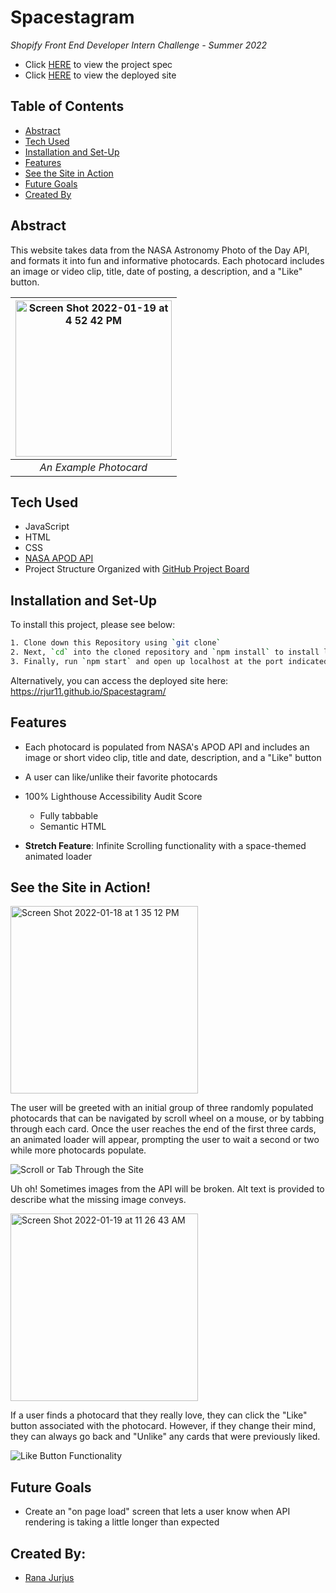 
# Spacestagram

*Shopify Front End Developer Intern Challenge - Summer 2022*

- Click [HERE](https://docs.google.com/document/d/13zXpyrC2yGxoLXKktxw2VJG2Jw8SdUfliLM-bYQLjqE/edit#) to view the project spec
- Click [HERE](https://rjur11.github.io/Spacestagram/) to view the deployed site

## Table of Contents
- [Abstract](#abstract)
- [Tech Used](#tech-used)
- [Installation and Set-Up](#installation-and-set-up)
- [Features](#features)
- [See the Site in Action](#see-the-site-in-action)
- [Future Goals](#future-goals)
- [Created By](#created-by)

## Abstract

This website takes data from the NASA Astronomy Photo of the Day API, and formats it into fun and informative photocards. Each photocard includes an image or video clip, title, date of posting, a description, and a "Like" button. 

| <img width="250" alt="Screen Shot 2022-01-19 at 4 52 42 PM" src="https://user-images.githubusercontent.com/69861203/150219929-5ad7b1e6-3863-4b41-aceb-fb4e89493ec4.png">| 
|:--:| 
| *An Example Photocard* |

## Tech Used

- JavaScript
- HTML
- CSS
- [NASA APOD API](https://api.nasa.gov/)
- Project Structure Organized with [GitHub Project Board](https://github.com/rjur11/Spacestagram/projects/2)

## Installation and Set-Up

To install this project, please see below:

```bash
1. Clone down this Repository using `git clone`
2. Next, `cd` into the cloned repository and `npm install` to install library dependancies
3. Finally, run `npm start` and open up localhost at the port indicated to view the webpage
```
Alternatively, you can access the deployed site here: https://rjur11.github.io/Spacestagram/
    
## Features

- Each photocard is populated from NASA's APOD API and includes an image or short video clip, title and date, description, and a "Like" button
- A user can like/unlike their favorite photocards
- 100% Lighthouse Accessibility Audit Score
  - Fully tabbable
  - Semantic HTML

- __Stretch Feature__: Infinite Scrolling functionality with a space-themed animated loader


## See the Site in Action! 
<img width="300" alt="Screen Shot 2022-01-18 at 1 35 12 PM" src="https://user-images.githubusercontent.com/69861203/149998030-297f520d-a2dd-4665-a50d-59822aff5e14.png">



The user will be greeted with an initial group of three randomly populated photocards that can be navigated by scroll wheel on a mouse, or by tabbing through each card. Once the user reaches the end of the first three cards, an animated loader will appear, prompting the user to wait a second or two while more photocards populate.

![Scroll or Tab Through the Site](https://media.giphy.com/media/rYjXUG4AHAPQJptqfz/giphy.gif)

Uh oh! Sometimes images from the API will be broken. Alt text is provided to describe what the missing image conveys.

<img width="300" alt="Screen Shot 2022-01-19 at 11 26 43 AM" src="https://user-images.githubusercontent.com/69861203/150173106-c33a1385-1fc6-4d5b-bfca-e5998b6d6787.png">


If a user finds a photocard that they really love, they can click the "Like" button associated with the photocard. However, if they change their mind, they can always go back and "Unlike" any cards that were previously liked.

![Like Button Functionality](https://media.giphy.com/media/D2tS0a2VJAmVOyzzwN/giphy.gif)

## Future Goals

- Create an "on page load" screen that lets a user know when API rendering is taking a little longer than expected

## Created By:

- [Rana Jurjus](https://github.com/rjur11)





